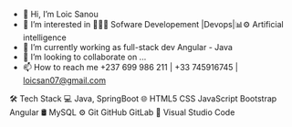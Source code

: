 - 👋 Hi, I’m Loic Sanou
- 👀 I’m interested in 👨🏻‍💻 Sofware Developement |Devops|📊⚙️ Artificial intelligence
- 🌱 I’m currently working as full-stack dev Angular - Java
- 💞️ I’m looking to collaborate on ...
- 📫 How to reach me +237 699 986 211 | +33 745916745 | loicsan07@gmail.com

<!---
loicosquare/loicosquare is a ✨ special ✨ repository because its `README.md` (this file) appears on your GitHub profile.
You can click the Preview link to take a look at your changes.
--->
🛠  Tech Stack
💻   Java, SpringBoot
🌐   HTML5 CSS JavaScript Bootstrap Angular
🛢   MySQL
⚙️   Git GitHub GitLab
🔧   Visual Studio Code

